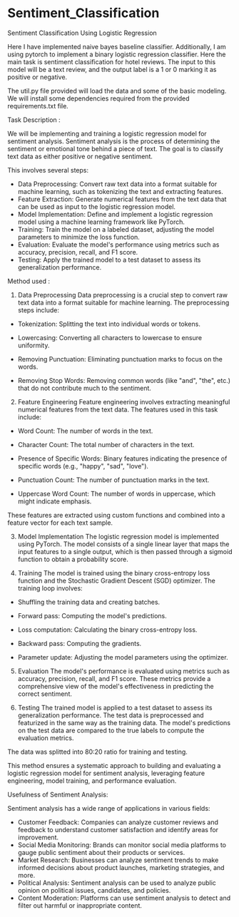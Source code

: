 # Sentiment_Classification
Sentiment Classification Using Logistic Regression

Here I have implemented naive bayes baseline classifier. Additionally, I am using pytorch to implement a binary logistic regression classifier. Here the main task is sentiment classification for hotel reviews. The input to this model will be a text review, and the output label is a 1 or 0 marking it as positive or negative.

The util.py file provided will load the data and some of the basic modeling. We will install some dependencies required from the provided requirements.txt file.

Task Description : 

We will be implementing and training a logistic regression model for sentiment analysis. Sentiment analysis is the process of determining the sentiment or emotional tone behind a piece of text. The goal is to classify text data as either positive or negative sentiment.

This involves several steps:

- Data Preprocessing: Convert raw text data into a format suitable for machine learning, such as tokenizing the text and extracting features.
- Feature Extraction: Generate numerical features from the text data that can be used as input to the logistic regression model.
- Model Implementation: Define and implement a logistic regression model using a machine learning framework like PyTorch.
- Training: Train the model on a labeled dataset, adjusting the model parameters to minimize the loss function.
- Evaluation: Evaluate the model's performance using metrics such as accuracy, precision, recall, and F1 score.
- Testing: Apply the trained model to a test dataset to assess its generalization performance.

Method used : 

1. Data Preprocessing
Data preprocessing is a crucial step to convert raw text data into a format suitable for machine learning. The preprocessing steps include:

- Tokenization: Splitting the text into individual words or tokens.

- Lowercasing: Converting all characters to lowercase to ensure uniformity.

- Removing Punctuation: Eliminating punctuation marks to focus on the words.

- Removing Stop Words: Removing common words (like "and", "the", etc.) that do not contribute much to the sentiment.

2. Feature Engineering
Feature engineering involves extracting meaningful numerical features from the text data. The features used in this task include:

- Word Count: The number of words in the text.

- Character Count: The total number of characters in the text.

- Presence of Specific Words: Binary features indicating the presence of specific words (e.g., "happy", "sad", "love").

- Punctuation Count: The number of punctuation marks in the text.

- Uppercase Word Count: The number of words in uppercase, which might indicate emphasis.

These features are extracted using custom functions and combined into a feature vector for each text sample.

3. Model Implementation
The logistic regression model is implemented using PyTorch. The model consists of a single linear layer that maps the input features to a single output, which is then passed through a sigmoid function to obtain a probability score.

4. Training
The model is trained using the binary cross-entropy loss function and the Stochastic Gradient Descent (SGD) optimizer. The training loop involves:
- Shuffling the training data and creating batches.

- Forward pass: Computing the model's predictions.

- Loss computation: Calculating the binary cross-entropy loss.

- Backward pass: Computing the gradients.

- Parameter update: Adjusting the model parameters using the optimizer.

5. Evaluation
The model's performance is evaluated using metrics such as accuracy, precision, recall, and F1 score. These metrics provide a comprehensive view of the model's effectiveness in predicting the correct sentiment.

6. Testing
The trained model is applied to a test dataset to assess its generalization performance. The test data is preprocessed and featurized in the same way as the training data. The model's predictions on the test data are compared to the true labels to compute the evaluation metrics.

The data was splitted into 80:20 ratio for training and testing.

This method ensures a systematic approach to building and evaluating a logistic regression model for sentiment analysis, leveraging feature engineering, model training, and performance evaluation.

Usefulness of Sentiment Analysis: 

Sentiment analysis has a wide range of applications in various fields:

- Customer Feedback: Companies can analyze customer reviews and feedback to understand customer satisfaction and identify areas for improvement.
- Social Media Monitoring: Brands can monitor social media platforms to gauge public sentiment about their products or services.
- Market Research: Businesses can analyze sentiment trends to make informed decisions about product launches, marketing strategies, and more.
- Political Analysis: Sentiment analysis can be used to analyze public opinion on political issues, candidates, and policies.
- Content Moderation: Platforms can use sentiment analysis to detect and filter out harmful or inappropriate content.
